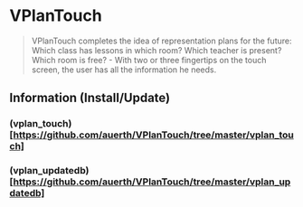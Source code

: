 # VPlanTouch

> VPlanTouch completes the idea of representation plans for the future: Which class has lessons in which room? Which teacher is present? Which room is free? - With two or three fingertips on the touch screen, the user has all the information he needs.


## Information (Install/Update)

### (vplan_touch)[https://github.com/auerth/VPlanTouch/tree/master/vplan_touch]

### (vplan_updatedb)[https://github.com/auerth/VPlanTouch/tree/master/vplan_updatedb]


